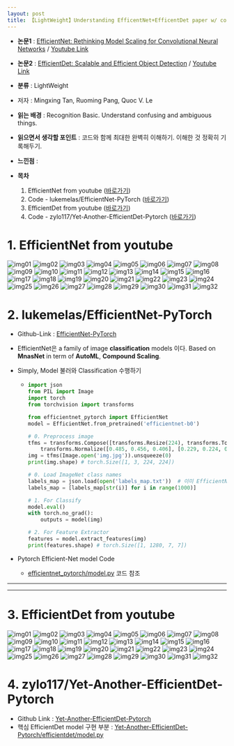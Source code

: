 ```yaml
---
layout: post
title: 【LightWeight】Understanding EfficentNet+EfficentDet paper w/ code
---
```


- **논문1** : [EfficientNet: Rethinking Model Scaling for Convolutional Neural Networks](https://arxiv.org/pdf/1905.11946.pdf) / [Youtube Link](https://www.youtube.com/watch?v=Vhz0quyvR7I)
- **논문2** : [EfficientDet: Scalable and Efficient Object Detection](https://arxiv.org/abs/1911.09070) / [Youtube Link](https://www.youtube.com/watch?v=11jDC8uZL0E)
- **분류** : LightWeight
- 저자 : Mingxing Tan, Ruoming Pang, Quoc V. Le
- **읽는 배경** : Recognition Basic. Understand confusing and ambiguous things.
- **읽으면서 생각할 포인트** : 코드와 함께 최대한 완벽히 이해하기. 이해한 것 정확히 기록해두기.
- **느낀점**  : 
- **목차**
  
  1. EfficientNet from youtube ([바로가기](https://junha1125.github.io/blog/artificial-intelligence/2021-02-10-EfficentNet/#1-efficientnet-from-youtube))
  3. Code - lukemelas/EfficientNet-PyTorch ([바로가기](https://junha1125.github.io/blog/artificial-intelligence/2021-02-10-EfficentNet/#2-lukemelasefficientnet-pytorch))
  4. EfficientDet from youtube ([바로가기](https://junha1125.github.io/blog/artificial-intelligence/2021-02-10-EfficentNet/#3-efficientdet-from-youtube))
  6. Code - zylo117/Yet-Another-EfficientDet-Pytorch ([바로가기](https://junha1125.github.io/blog/artificial-intelligence/2021-02-10-EfficentNet/#4-zylo117yet-another-efficientdet-pytorch))
  





# 1. EfficientNet from youtube

![img01](https://github.com/junha1125/Imgaes_For_GitBlog/blob/master/2021-1/efficientnet_youtube/efficientnet_youtube-01.png?raw=true)
![img02](https://github.com/junha1125/Imgaes_For_GitBlog/blob/master/2021-1/efficientnet_youtube/efficientnet_youtube-02.png?raw=true)
![img03](https://github.com/junha1125/Imgaes_For_GitBlog/blob/master/2021-1/efficientnet_youtube/efficientnet_youtube-03.png?raw=true)
![img04](https://github.com/junha1125/Imgaes_For_GitBlog/blob/master/2021-1/efficientnet_youtube/efficientnet_youtube-04.png?raw=true)
![img05](https://github.com/junha1125/Imgaes_For_GitBlog/blob/master/2021-1/efficientnet_youtube/efficientnet_youtube-05.png?raw=true)
![img06](https://github.com/junha1125/Imgaes_For_GitBlog/blob/master/2021-1/efficientnet_youtube/efficientnet_youtube-06.png?raw=true)
![img07](https://github.com/junha1125/Imgaes_For_GitBlog/blob/master/2021-1/efficientnet_youtube/efficientnet_youtube-07.png?raw=true)
![img08](https://github.com/junha1125/Imgaes_For_GitBlog/blob/master/2021-1/efficientnet_youtube/efficientnet_youtube-08.png?raw=true)
![img09](https://github.com/junha1125/Imgaes_For_GitBlog/blob/master/2021-1/efficientnet_youtube/efficientnet_youtube-09.png?raw=true)
![img10](https://github.com/junha1125/Imgaes_For_GitBlog/blob/master/2021-1/efficientnet_youtube/efficientnet_youtube-10.png?raw=true)
![img11](https://github.com/junha1125/Imgaes_For_GitBlog/blob/master/2021-1/efficientnet_youtube/efficientnet_youtube-11.png?raw=true)
![img12](https://github.com/junha1125/Imgaes_For_GitBlog/blob/master/2021-1/efficientnet_youtube/efficientnet_youtube-12.png?raw=true)
![img13](https://github.com/junha1125/Imgaes_For_GitBlog/blob/master/2021-1/efficientnet_youtube/efficientnet_youtube-13.png?raw=true)
![img14](https://github.com/junha1125/Imgaes_For_GitBlog/blob/master/2021-1/efficientnet_youtube/efficientnet_youtube-14.png?raw=true)
![img15](https://github.com/junha1125/Imgaes_For_GitBlog/blob/master/2021-1/efficientnet_youtube/efficientnet_youtube-15.png?raw=true)
![img16](https://github.com/junha1125/Imgaes_For_GitBlog/blob/master/2021-1/efficientnet_youtube/efficientnet_youtube-16.png?raw=true)
![img17](https://github.com/junha1125/Imgaes_For_GitBlog/blob/master/2021-1/efficientnet_youtube/efficientnet_youtube-17.png?raw=true)
![img18](https://github.com/junha1125/Imgaes_For_GitBlog/blob/master/2021-1/efficientnet_youtube/efficientnet_youtube-18.png?raw=true)
![img19](https://github.com/junha1125/Imgaes_For_GitBlog/blob/master/2021-1/efficientnet_youtube/efficientnet_youtube-19.png?raw=true)
![img20](https://github.com/junha1125/Imgaes_For_GitBlog/blob/master/2021-1/efficientnet_youtube/efficientnet_youtube-20.png?raw=true)
![img21](https://github.com/junha1125/Imgaes_For_GitBlog/blob/master/2021-1/efficientnet_youtube/efficientnet_youtube-21.png?raw=true)
![img22](https://github.com/junha1125/Imgaes_For_GitBlog/blob/master/2021-1/efficientnet_youtube/efficientnet_youtube-22.png?raw=true)
![img23](https://github.com/junha1125/Imgaes_For_GitBlog/blob/master/2021-1/efficientnet_youtube/efficientnet_youtube-23.png?raw=true)
![img24](https://github.com/junha1125/Imgaes_For_GitBlog/blob/master/2021-1/efficientnet_youtube/efficientnet_youtube-24.png?raw=true)
![img25](https://github.com/junha1125/Imgaes_For_GitBlog/blob/master/2021-1/efficientnet_youtube/efficientnet_youtube-25.png?raw=true)
![img26](https://github.com/junha1125/Imgaes_For_GitBlog/blob/master/2021-1/efficientnet_youtube/efficientnet_youtube-26.png?raw=true)
![img27](https://github.com/junha1125/Imgaes_For_GitBlog/blob/master/2021-1/efficientnet_youtube/efficientnet_youtube-27.png?raw=true)
![img28](https://github.com/junha1125/Imgaes_For_GitBlog/blob/master/2021-1/efficientnet_youtube/efficientnet_youtube-28.png?raw=true)
![img29](https://github.com/junha1125/Imgaes_For_GitBlog/blob/master/2021-1/efficientnet_youtube/efficientnet_youtube-29.png?raw=true)
![img30](https://github.com/junha1125/Imgaes_For_GitBlog/blob/master/2021-1/efficientnet_youtube/efficientnet_youtube-30.png?raw=true)
![img31](https://github.com/junha1125/Imgaes_For_GitBlog/blob/master/2021-1/efficientnet_youtube/efficientnet_youtube-31.png?raw=true)
![img32](https://github.com/junha1125/Imgaes_For_GitBlog/blob/master/2021-1/efficientnet_youtube/efficientnet_youtube-32.png?raw=true)




# 2. lukemelas/EfficientNet-PyTorch

- Github-Link : [EfficientNet-PyTorch](https://github.com/lukemelas/EfficientNet-PyTorch)

- EfficientNet은 a family of image **classification** models 이다. Based on **MnasNet** in term of **AutoML**, **Compound Scaling**.

- Simply, Model 불러와 Classification 수행하기

  - ```python
    import json
    from PIL import Image
    import torch
    from torchvision import transforms
    
    from efficientnet_pytorch import EfficientNet
    model = EfficientNet.from_pretrained('efficientnet-b0')
    
    # 0. Preprocess image
    tfms = transforms.Compose([transforms.Resize(224), transforms.ToTensor(),
        transforms.Normalize([0.485, 0.456, 0.406], [0.229, 0.224, 0.225]),])
    img = tfms(Image.open('img.jpg')).unsqueeze(0)
    print(img.shape) # torch.Size([1, 3, 224, 224])
    
    # 0. Load ImageNet class names
    labels_map = json.load(open('labels_map.txt'))  # 이미 EfficientNet-Pytorch/examples/simple/labels_map.txt 있다.
    labels_map = [labels_map[str(i)] for i in range(1000)]
    
    # 1. For Classify
    model.eval()
    with torch.no_grad():
        outputs = model(img)
    
    # 2. For Feature Extractor
    features = model.extract_features(img)
    print(features.shape) # torch.Size([1, 1280, 7, 7])
    ```
  
- Pytorch Efficient-Net model Code 

  - [efficientnet_pytorch/model.py](https://github.com/lukemelas/EfficientNet-PyTorch/blob/master/efficientnet_pytorch/model.py) 코드 참조





---

---



# 3. EfficientDet from youtube

![img01](https://github.com/junha1125/Imgaes_For_GitBlog/blob/master/2021-1/efficientdet_youtube/efficientdet_youtube-01.png?raw=true)
![img02](https://github.com/junha1125/Imgaes_For_GitBlog/blob/master/2021-1/efficientdet_youtube/efficientdet_youtube-02.png?raw=true)
![img03](https://github.com/junha1125/Imgaes_For_GitBlog/blob/master/2021-1/efficientdet_youtube/efficientdet_youtube-03.png?raw=true)
![img04](https://github.com/junha1125/Imgaes_For_GitBlog/blob/master/2021-1/efficientdet_youtube/efficientdet_youtube-04.png?raw=true)
![img05](https://github.com/junha1125/Imgaes_For_GitBlog/blob/master/2021-1/efficientdet_youtube/efficientdet_youtube-05.png?raw=true)
![img06](https://github.com/junha1125/Imgaes_For_GitBlog/blob/master/2021-1/efficientdet_youtube/efficientdet_youtube-06.png?raw=true)
![img07](https://github.com/junha1125/Imgaes_For_GitBlog/blob/master/2021-1/efficientdet_youtube/efficientdet_youtube-07.png?raw=true)
![img08](https://github.com/junha1125/Imgaes_For_GitBlog/blob/master/2021-1/efficientdet_youtube/efficientdet_youtube-08.png?raw=true)
![img09](https://github.com/junha1125/Imgaes_For_GitBlog/blob/master/2021-1/efficientdet_youtube/efficientdet_youtube-09.png?raw=true)
![img10](https://github.com/junha1125/Imgaes_For_GitBlog/blob/master/2021-1/efficientdet_youtube/efficientdet_youtube-10.png?raw=true)
![img11](https://github.com/junha1125/Imgaes_For_GitBlog/blob/master/2021-1/efficientdet_youtube/efficientdet_youtube-11.png?raw=true)
![img12](https://github.com/junha1125/Imgaes_For_GitBlog/blob/master/2021-1/efficientdet_youtube/efficientdet_youtube-12.png?raw=true)
![img13](https://github.com/junha1125/Imgaes_For_GitBlog/blob/master/2021-1/efficientdet_youtube/efficientdet_youtube-13.png?raw=true)
![img14](https://github.com/junha1125/Imgaes_For_GitBlog/blob/master/2021-1/efficientdet_youtube/efficientdet_youtube-14.png?raw=true)
![img15](https://github.com/junha1125/Imgaes_For_GitBlog/blob/master/2021-1/efficientdet_youtube/efficientdet_youtube-15.png?raw=true)
![img16](https://github.com/junha1125/Imgaes_For_GitBlog/blob/master/2021-1/efficientdet_youtube/efficientdet_youtube-16.png?raw=true)
![img17](https://github.com/junha1125/Imgaes_For_GitBlog/blob/master/2021-1/efficientdet_youtube/efficientdet_youtube-17.png?raw=true)
![img18](https://github.com/junha1125/Imgaes_For_GitBlog/blob/master/2021-1/efficientdet_youtube/efficientdet_youtube-18.png?raw=true)
![img19](https://github.com/junha1125/Imgaes_For_GitBlog/blob/master/2021-1/efficientdet_youtube/efficientdet_youtube-19.png?raw=true)
![img20](https://github.com/junha1125/Imgaes_For_GitBlog/blob/master/2021-1/efficientdet_youtube/efficientdet_youtube-20.png?raw=true)
![img21](https://github.com/junha1125/Imgaes_For_GitBlog/blob/master/2021-1/efficientdet_youtube/efficientdet_youtube-21.png?raw=true)
![img22](https://github.com/junha1125/Imgaes_For_GitBlog/blob/master/2021-1/efficientdet_youtube/efficientdet_youtube-22.png?raw=true)
![img23](https://github.com/junha1125/Imgaes_For_GitBlog/blob/master/2021-1/efficientdet_youtube/efficientdet_youtube-23.png?raw=true)
![img24](https://github.com/junha1125/Imgaes_For_GitBlog/blob/master/2021-1/efficientdet_youtube/efficientdet_youtube-24.png?raw=true)
![img25](https://github.com/junha1125/Imgaes_For_GitBlog/blob/master/2021-1/efficientdet_youtube/efficientdet_youtube-25.png?raw=true)
![img26](https://github.com/junha1125/Imgaes_For_GitBlog/blob/master/2021-1/efficientdet_youtube/efficientdet_youtube-26.png?raw=true)
![img27](https://github.com/junha1125/Imgaes_For_GitBlog/blob/master/2021-1/efficientdet_youtube/efficientdet_youtube-27.png?raw=true)
![img28](https://github.com/junha1125/Imgaes_For_GitBlog/blob/master/2021-1/efficientdet_youtube/efficientdet_youtube-28.png?raw=true)
![img29](https://github.com/junha1125/Imgaes_For_GitBlog/blob/master/2021-1/efficientdet_youtube/efficientdet_youtube-29.png?raw=true)
![img30](https://github.com/junha1125/Imgaes_For_GitBlog/blob/master/2021-1/efficientdet_youtube/efficientdet_youtube-30.png?raw=true)
![img31](https://github.com/junha1125/Imgaes_For_GitBlog/blob/master/2021-1/efficientdet_youtube/efficientdet_youtube-31.png?raw=true)
![img32](https://github.com/junha1125/Imgaes_For_GitBlog/blob/master/2021-1/efficientdet_youtube/efficientdet_youtube-32.png?raw=true)

# 4. zylo117/Yet-Another-EfficientDet-Pytorch

- Github Link : [Yet-Another-EfficientDet-Pytorch](https://github.com/zylo117/Yet-Another-EfficientDet-Pytorch)
- 핵심 EfficientDet model 구현 부분 : [Yet-Another-EfficientDet-Pytorch/efficientdet/model.py](https://github.com/zylo117/Yet-Another-EfficientDet-Pytorch/blob/master/efficientdet/model.py) 